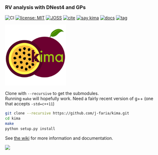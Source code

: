 ### RV analysis with DNest4 and GPs

<!-- [![Build Status](https://travis-ci.org/j-faria/kima.svg?branch=master)](https://travis-ci.org/j-faria/kima) -->
![CI](https://github.com/j-faria/kima/workflows/CI/badge.svg?branch=master)
[![license: MIT](https://img.shields.io/badge/license-MIT-blue.svg)](https://github.com/j-faria/kima/blob/master/LICENSE)
[![JOSS](https://joss.theoj.org/papers/b396d6f8c5566bb67844f05bda0cbc8a/status.svg)](https://joss.theoj.org/papers/b396d6f8c5566bb67844f05bda0cbc8a)
[![cite](https://img.shields.io/badge/cite-kima-red.svg)](https://github.com/j-faria/kima/wiki/Citing-kima)
[![say kima](https://img.shields.io/badge/say-kima-orange.svg)](https://raw.githubusercontent.com/j-faria/kima/master/.github/sounds/all.mp3)
[![docs](https://img.shields.io/badge/read%20the-docs-green.svg)](https://github.com/j-faria/kima/wiki/)
[![tag](https://img.shields.io/github/tag/j-faria/kima.svg)](https://gitbub.com/j-faria/kima/tags/)
<!-- [![Coverage Status](https://coveralls.io/repos/github/j-faria/kima/badge.svg?branch=master)](https://coveralls.io/github/j-faria/kima?branch=master) -->

<img src="logo/logo.png" width="200"
     alt="Logo created by Solène Ulmer-Moll">

Clone with `--recursive` to get the submodules.  
Running `make` will hopefully work. Need a fairly recent version of g++ (one that accepts `-std=c++11`)


```bash
git clone --recursive https://github.com/j-faria/kima.git
cd kima
make
python setup.py install
```


See [the wiki](https://github.com/j-faria/kima/wiki) for more information and documentation.


![](paper/joss_figure.png)
